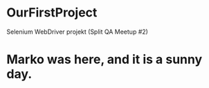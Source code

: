 # OurFirstProject
Selenium WebDriver projekt (Split QA Meetup #2)

# Marko was here, and it is a sunny day.